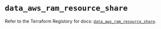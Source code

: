 # `data_aws_ram_resource_share`

Refer to the Terraform Registory for docs: [`data_aws_ram_resource_share`](https://registry.terraform.io/providers/hashicorp/aws/5.12.0/docs/data-sources/ram_resource_share).
